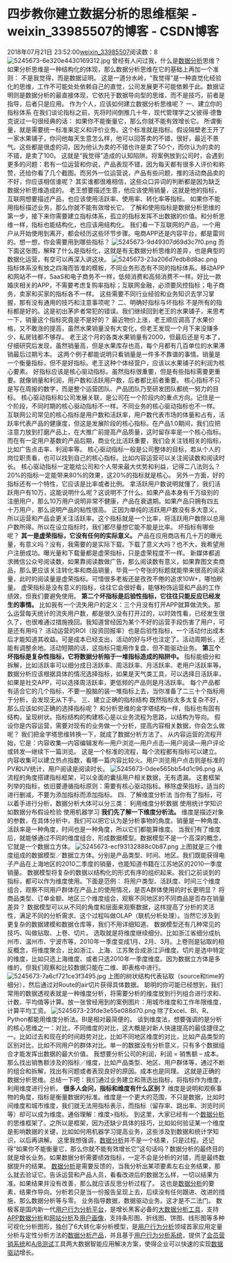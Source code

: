 # 四步教你建立数据分析的思维框架 - weixin_33985507的博客 - CSDN博客
2018年07月21日 23:52:00[weixin_33985507](https://me.csdn.net/weixin_33985507)阅读数：8
![5245673-6e320e4430169312.jpg](https://upload-images.jianshu.io/upload_images/5245673-6e320e4430169312.jpg)
曾经有人问过我，什么是[数据分析](https://www.shujike.com/)思维？如果分析思维是一种结构化的体现，那么数据分析思维在它的基础上再加一个准则：
不是我觉得，而是数据证明。
这是一道分水岭，“我觉得”是一种直觉化经验化的思维，工作不可能处处依赖自己的直觉，公司发展更不可能依赖于此。数据证明则是数据分析的最直接体现，它依托于数据导向型的思维，而不是技巧，前者是指导，后者只是应用。
作为个人，应该如何建立数据分析思维呢？
一、建立你的指标体系
在我们谈论指标之前，先将时间倒推几十年，现代管理学之父彼得·德鲁克说过一句很经典的话：
如果你不能衡量它，那么你就不能有效增长它。
所谓衡量，就是需要统一标准来定义和评价业务。这个标准就是指标。假设隔壁老王开了一家水果铺子，你问他每天生意怎么样，他可以回答卖的不错，很好，最近不景气。这些都是很虚的词，因为他认为卖的不错也许是卖了50个，而你认为的卖的不错，是卖了100。
这就是“我觉得”造成的认知陷阱。将案例放到公司时，会遇到更多的问题：若有一位运营和你说，产品表现不错，因为每天都有很多人评价和称赞，还给你看了几个截图。而另外一位运营说，产品有些问题，推的活动商品卖的不好，你应该相信谁呢？
其实谁都很难相信，这些众口异词的判断都是因为缺乏数据分析思维造成的。
老王想要描述生意，他应该使用销量，这就是他的指标，互联网想要描述产品，也应该使用活跃率、使用率、转化率等指标。
如果你不能用指标描述业务，那么你就不能有效增长它。
了解和使用指标是数据分析思维的第一步，接下来你需要建立指标体系，孤立的指标发挥不出数据的价值。和分析思维一样，指标也能结构化，也应该用结构化。
我们看一下互联网的产品，一个用户从开始使用到离开，都会经历这些环节步骤。电商APP还是内容平台，都是雷同的。想一想，你会需要用到哪些指标？
![5245673-9d49307d69d3c7f0.png](https://upload-images.jianshu.io/upload_images/5245673-9d49307d69d3c7f0.png)
而下面这张图，解释了什么是指标化，这就是有无数据分析思维的差异，也是典型的数据化运营，有空可以再深入讲这块。
![5245673-23a206d7edb8d8ac.png](https://upload-images.jianshu.io/upload_images/5245673-23a206d7edb8d8ac.png)
指标体系没有放之四海而皆准的模板，不同业务形态有不同的指标体系。移动APP和网站不一样，SaaS和电子商务不一样，低频消费和高频消费不一样。好比一款婚庆相关的APP，不需要考虑复购率指标；互联网金融，必须要风控指标；电子商务，卖家和买家的指标各不一样。
这些需要不同行业经验和业务知识去学习掌握，那有没有通用的技巧和注意事项呢？
二、明确好指标与坏指标
不是所有的指标都是好的。这是初出茅庐者常犯的错误。我们继续回到老王的水果铺子，来思考一下，销量这个指标究竟是不是好的？
最近物价上涨，老王顺应调高了水果价格，又不敢涨的提高，虽然水果销量没有大变化，但老王发现一个月下来没赚多少，私房钱都不够存。
老王这个月的各类水果销量有2000，但最后还是亏本了，仔细研究后发现，虽然销量高，但是水果库存也高，每个月都有几百单位的水果滞销最后过期亏本。
这两个例子都能说明只看销量是一件多不靠谱的事情。销量是一个衡量指标，但不是好指标。老王这种个体经营户，应该以水果铺子的利润为核心要素。
好指标应该是核心驱动指标。虽然指标很重要，但是有些指标需要更重要。就像销量和利润，用户数和活跃用户数，后者都比前者重要。
核心指标不只是写在周报的数字，而是整个运营团队、产品团队乃至研发团队都统一努力的目标。
核心驱动指标和公司发展关联，是公司在一个阶段内的重点方向。记住是一个阶段，不同时期的核心驱动指标不一样。不同业务的核心驱动指标也不一样。
互联网公司常见的核心指标是用户数和活跃率，用户数代表市场的体量和占有，活跃率代表产品的健康度，但这是发展阶段的核心指标。在产品1.0期间，我们应把注意力放到打磨产品上，在大推广前提高产品质量，这时留存率是一个核心指标。而在有一定用户基数的产品后期，商业化比活跃重要，我们会关注钱相关的指标，比如广告点击率、利润率等。
核心驱动指标一般是公司整体的目标，若从个人的岗位职责看，也可以找到自己的核心指标。比如内容运营可以关注阅读数和阅读时长。
核心驱动指标一定能给公司和个人带来最大优势和利益，记得二八法则么？20%的指标一定能带来80%的效果，这20%的指标就是核心。
另外一方面，好的指标还有一个特性，它应该是比率或者比例。
拿活跃用户数说明就懂了，我们活跃用户有10万，这能说明什么呢？这说明不了什么。如果产品本身有千万级别的注册用户，那么10万用户说明非常不健康，产品在衰退期。如果产品只拥有四五十万用户，那么说明产品的粘性很高。
正因为单纯的活跃用户数没有多大意义，所以运营和产品会更关注活跃率。这个指标就是一个比率，将活跃用户数除以总用户数所得。所以在设立指标时，我们都尽量想它能不能是比率。
坏指标有哪些呢？
**其一是虚荣指标，它没有任何的实际意义。**
产品在应用商店有几十万的曝光量，有意义吗？没有，我需要的是实际下载。下载了意义大吗？也不大，我希望用户注册成功。曝光量和下载量都是虚荣指标，只是虚荣程度不一样。
新媒体都追求微信公众号阅读数，如果靠阅读数做广告，那么阅读数有意义，如果靠图文卖商品，那么更应该关注转化率和商品销量，毕竟一个夸张的标题就能带来很高的阅读量，此时的阅读量是虚荣指标。可惜很多老板还是孜孜不倦的追求10W+，哪怕刷量。
虚荣指标是没有意义的指标，往往它会很好看，能够粉饰运营和产品的工作绩效，但我们要避免使用。
**第二个坏指标是后验性指标，它往往只能反应已经发生的事情。**
比如我有一个流失用户的定义：三个月没有打开APP就算做流失。那么运营每天统计的流失用户数，都是很久没有打开过的，以时效性看，已经发生很久了，也很难通过措施挽回。我知道曾经因为某个不好的运营手段伤害了用户，可是还有用吗？
活动运营的ROI（投资回报率）也是后验性指标，一个活动付出成本后才能知道其收益。可是成本已经支出，活动的好与坏也注定了。活动周期长，还能有调整余地。活动短期的话，这指标只能用作复盘，但不能驱动业务。
**第三个坏指标是复杂性指标，它将数据分析陷于一堆指标造成的陷阱中。**
指标能细分和拆解，比如活跃率可以细分成日活跃率、周活跃率、月活跃率、老用户活跃率等。数据分析应该根据具体的情况选择指标，如果是天气类工具，可以选择日活跃率，如果是社交APP，可以选择周活跃率，更低频的产品则是月活跃率。
每个产品都有适合它的几个指标，不要一股脑的装一堆指标上去，当你准备了二三十个指标用于分析，会发现无从下手。
三、建立正确的指标结构
既然指标太多太复杂不好，那么应该如何正确的选择指标呢？
和分析思维的金字塔结构一样，指标也有固有结构，呈现树状。指标结构的构建核心是以业务流程为思路，以结构为导向。
假设你是内容运营，需要对现有的业务做一个分析，提高内容相关数据，你会怎么做呢？
我们把金字塔思维转换一下，就成了数据分析方法了。
从内容运营的流程开始，它是：内容收集—内容编辑发布—用户浏览—用户点击—用户阅读—用户评论或转发—继续下一篇浏览。
这是一个标准的流程，每个流程都有指标可以建立。内容收集可以建立热点指数，看哪一篇内容比较火。用户浏览用户点击则是标准的PV和UV统计，用户阅读是阅读时长。
![5245673-0dee565bb54d1c96.png](https://upload-images.jianshu.io/upload_images/5245673-0dee565bb54d1c96.png)
从流程的角度搭建指标框架，可以全面的囊括用户相关数据，无有遗漏。
这套框架列举的指标，依旧要遵循指标原则：需要有核心驱动指标。移除虚荣指标，适当的进行删减，不要为添加指标而添加指标。
四、了解维度分析法
当你有了指标，可以着手进行分析，数据分析大体可以分三类：
利用维度分析数据
使用统计学知识如数据分布假设检验
使用机器学习
**我们先了解一下维度分析法。**
维度是描述对象的参数，在具体分析中，我们可以把它认为是分析事物的角度。销量是一种角度、活跃率是一种角度，时间也是一种角度，所以它们都能算维度。
当我们有了维度后，就能够通过不同的维度组合，形成数据模型。数据模型不是一个高深的概念，它就是一个数据立方体。
![5245673-ecf93132888c0b87.png](https://upload-images.jianshu.io/upload_images/5245673-ecf93132888c0b87.png)
上图就是三个维度组成的数据模型／数据立方体。分别是产品类型、时间、地区。我们既能获得电子产品在上海地区的2010二季度的销量，也能知道书籍在江苏地区的2010一季度销量。
数据模型将复杂的数据以结构化的形式有序的组织起来。我们之前谈到的指标，都可以作为维度使用。下面是范例：
将用户类型、活跃度、时间三个维度组合，观察不同用户群体在产品上的使用情况，是否A群体使用的时长更明显？
将商品类型、订单金额、地区三个维度组合，观察不同地区的不同商品是否存在销量差异？
数据模型可以从不同的角度和层面来观察数据，这样提高了分析的灵活性，满足不同的分析需求、这个过程叫做OLAP（联机分析处理）。当然它涉及到更复杂的数据建模和数据仓库等，我们不用详细知道。
数据模型还有几种常见的技巧、叫做钻取、上卷、切片。
选取就是将维度继续细分。比如浙江省细分成杭州市、温州市、宁波市等，2010年一季度变成1月、2月、3月。上卷则是钻取的相反概念，将维度聚合，比如浙江、上海、江苏聚合成浙江沪维度。切片是选中特定的维度，比如只选上海维度、或者只选2010年一季度维度。因为数据立方体是多维的，但我们观察和比较数据只能在二维、即表格中进行。
![5245673-7a6cf721ce3f3495.jpg](https://upload-images.jianshu.io/upload_images/5245673-7a6cf721ce3f3495.jpg)
上图的树状结构代表钻取（source和time的细分），然后通过对Route的air切片获得具体数据。
聪明的你可能已经想到，我们常用的数据透视表就是一种维度分析，将需要分析的维度放到行列组合进行求和、计数、平均值等计算。放一张曾经用到的案例图片：用城市维度和工作年限维度，计算平均工资。
![5245673-23fde3e55e088d70.png](https://upload-images.jianshu.io/upload_images/5245673-23fde3e55e088d70.png)
除了Excel、BI、R、Python都能用维度分析法。BI是相对最简便的。
谈到维度法，想要强调的是分析的核心思维之一：对比，不同维度的对比，这大概是对新人快速提高的最佳捷径之一。比如过去和现在的时间趋势对比，比如不同地区维度的对比，比如产品类型的区别对比，比如不同用户的群体对比。单一的数据没有分析意义，只有多个数据组合才能发挥出数据的最大价值。
我想要分析公司的利润，利润 = 销售额 – 成本。那么找出销售额涉及的指标／维度，比如产品类型、地区、用户群体等，通过不断的组合和拆解，找出有问题或者表现良好的原因。成本也是同理。
这就是正确的数据分析思维。总结一下吧：我们通过业务建立和筛选出指标，将指标作为维度，利用维度进行分析。
**很多人会问，指标和维度有什么区别？**
维度是说明和观察事物的角度，指标是衡量数据的标准。维度是一个更大的范围，不只是数据，比如时间维度和城市维度，我们就无法用指标表示，而指标（留存率、跳出率、浏览时间等）却可以成为维度。通俗理解：维度>指标。
到这里，大家已经有一个[数据分析](https://www.shujike.com/)的思维框架了。之所以是框架，因为还缺少具体的技巧，比如如何验证某一个维度是影响数据的关键，比如如何用机器学习提高业务，这些涉及到数据和统计学知识，以后再讲解。
这里我想强调，[数据分析](https://www.shujike.com/)并不是一个结果，只是过程。还记得“如果你不能衡量它，那么你就不能有效增长它”这句话吗？数据分析的最终目的就是增长业务。如果数据分析需要绩效指标，一定不会是分析的对错，而是最终数据提升的结果。
[数据分析](https://www.shujike.com/)是需要反馈的，当我分析出某项要素左右业务结果，那么就去验证它。告诉运营和产品人员，看看改进后的数据怎么样，一切以结果为准。如果结果并没有改善，那么就应该反思分析过程了。
这也是[数据分析](https://www.shujike.com/)的要素，结果作导向。分析若只是当一份报告呈现上去，后续没有任何跟进、改进的措施，那么数据分析等与零。
业务指导数据，数据驱动业务。这才是不二法门。
数极客是国内新一代[用户行为分析平台](https://www.shujike.com/product/analytics.html)，是增长黑客必备的[大数据分析工具](https://www.shujike.com/)，支持[APP数据分析](https://www.shujike.com/)和[网站分析](https://www.shujike.com/)及[用户画像](https://www.shujike.com/)，支持条形图、折线图、饼图、线形图等多种可视化分析图形，独创了6大转化率分析模型，是[用户行为分析](https://www.shujike.com/)领域首家应用定量分析与定性分析方法的[数据分析产品](https://www.shujike.com/)，并且基于[用户行为分析系统](https://www.shujike.com/product/analytics.html)，提供了[会员营销系统](https://www.shujike.com/product/marketing.html)和[A/B测试](https://www.shujike.com/product/abtest.html)工具两大数据智能应用解决方案，使得企业可以快速的实现[数据驱动](https://www.shujike.com/)增长。   
